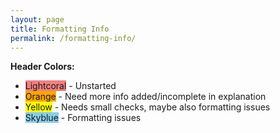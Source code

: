 ```yaml
---
layout: page
title: Formatting Info
permalink: /formatting-info/
---
```


**Header Colors:**
- <span style="background-color:lightcoral">Lightcoral</span> - Unstarted
- <span style="background-color:orange">Orange</span> - Need more info added/incomplete in explanation
- <span style="background-color:yellow">Yellow</span> - Needs small checks, maybe also formatting issues
- <span style="background-color:skyblue">Skyblue</span> - Formatting issues
